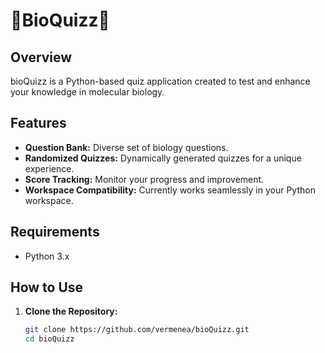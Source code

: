 # 🧩BioQuizz🧬

## Overview
bioQuizz is a Python-based quiz application created to test and enhance your knowledge in molecular biology.

## Features
- **Question Bank:** Diverse set of biology questions.
- **Randomized Quizzes:** Dynamically generated quizzes for a unique experience.
- **Score Tracking:** Monitor your progress and improvement. 
- **Workspace Compatibility:** Currently works seamlessly in your Python workspace.

## Requirements
- Python 3.x

## How to Use
1. **Clone the Repository:**
   ```bash
   git clone https://github.com/vermenea/bioQuizz.git
   cd bioQuizz
